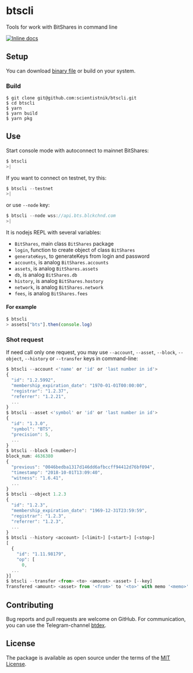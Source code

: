 # btscli

Tools for work with BitShares in command line

[![Inline docs](https://david-dm.org/scientistnik/btscli.svg)](https://david-dm.org/scientistnik/btscli.svg)

## Setup

You can download [binary file](https://github.com/scientistnik/btscli/releases) or build on your system.

### Build

```
$ git clone git@github.com:scientistnik/btscli.git
$ cd btscli
$ yarn
$ yarn build
$ yarn pkg
```

## Use

Start console mode with autoconnect to mainnet BitShares:
```js
$ btscli
>|
```
If you want to connect on testnet, try this:
```js
$ btscli --testnet
>|
```
or use `--node` key:
```js
$ btscli --node wss://api.bts.blckchnd.com
>|
```

It is nodejs REPL with several variables:
- `BitShares`, main class `BitShares` package
- `login`, function to create object of class `BitShares`
- `generateKeys`, to generateKeys from login and password
- `accounts`, is analog `BitShares.accounts`
- `assets`, is analog `BitShares.assets`
- `db`, is analog `BitShares.db`
- `history`, is analog `BitShares.hostory`
- `network`, is analog `BitShares.network`
- `fees`, is analog `BitShares.fees`

#### For example

```js
$ btscli
> assets["bts"].then(console.log)
```

### Shot request

If need call only one request, you may use `--account`, `--asset`, `--block`, `--object`, `--history` or `--transfer` keys in command-line:
```js
$ btscli --account <'name' or 'id' or 'last number in id'>
{
  "id": "1.2.5992",
  "membership_expiration_date": "1970-01-01T00:00:00",
  "registrar": "1.2.37",
  "referrer": "1.2.21",
  ...
}
$ btscli --asset <'symbol' or 'id' or 'last number in id'>
{
  "id": "1.3.0",
  "symbol": "BTS",
  "precision": 5,
  ...
}
$ btscli --block [<number>]
block_num: 4636380
{
  "previous": "0046bedba1317d146dd6afbccff94412d76bf094",
  "timestamp": "2018-10-01T13:09:40",
  "witness": "1.6.41",
  ...
}
$ btscli --object 1.2.3
{
  "id": "1.2.3",
  "membership_expiration_date": "1969-12-31T23:59:59",
  "registrar": "1.2.3",
  "referrer": "1.2.3",
  ...
}
$ btscli --history <account> [<limit>] [<start>] [<stop>]
[
  {
    "id": "1.11.98179",
    "op": [
      0,
  ...
}]
$ btscli --transfer <from> <to> <amount> <asset> [--key]
Transfered <amount> <asset> from '<from>' to '<to>' with memo '<memo>'
```

## Contributing

Bug reports and pull requests are welcome on GitHub. For communication, you can use the Telegram-channel [btdex](https://t.me/btsdex).

## License

The package is available as open source under the terms of the [MIT License](https://github.com/scientistnik/btscli/blob/master/LICENSE).
